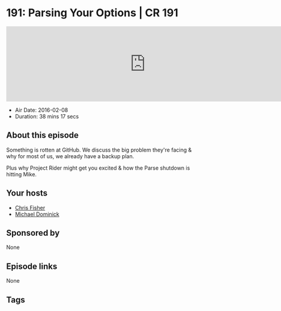 # 191: Parsing Your Options | CR 191

<iframe src="https://player.fireside.fm/v2/MLf2ZzhC+4LggnCJg?theme=dark" width="740" height="200" frameborder="0" scrolling="no"></iframe>

* Air Date: 2016-02-08
* Duration: 38 mins 17 secs

## About this episode

Something is rotten at GitHub. We discuss the big problem they're facing & why for most of us, we already have a backup plan.

Plus why Project Rider might get you excited & how the Parse shutdown is hitting Mike.

## Your hosts
* [Chris Fisher](https://coder.show/hosts/chrislas)
* [Michael Dominick](https://coder.show/hosts/michael)

## Sponsored by

None



## Episode links

None



## Tags


